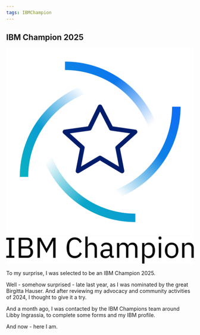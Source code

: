 ```yaml
---
tags: IBMChampion
---
```

## IBM Champion 2025

![IBM Champion Star](/assets/img/ibm-champion-star.png) ![IBM Champion](/assets/img/ibm-champion.png) 

To my surprise, I was selected to be an IBM Champion 2025.

Well - somehow surprised - late last year, as I was nominated by the great Birgitta Hauser. 
And after reviewing my advocacy and community activities of 2024, I thought to give it a try.

And a month ago, I was contacted by the IBM Champions team around Libby Ingrassia, to complete
some forms and my IBM profile.

And now - here I am. 

